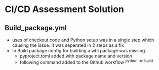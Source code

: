 # CI/CD Assessment Solution

## Build_package.yml
- uses of checkout code and Python setup was in a single step which causing the issue. It was seperated in 2 steps as a fix
- In Build package config for building a whl package was missing 
    * pyproject.toml added with package name and version
    * following command added to the Github workflow <sup>python -m build</sup> 

